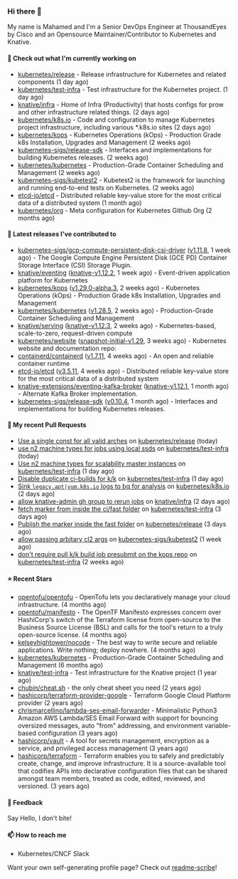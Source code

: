 ### Hi there 👋

My name is Mahamed and I'm a Senior DevOps Engineer at ThousandEyes by Cisco and an Opensource Maintainer/Contributor to Kubernetes and Knative.

#### 👷 Check out what I'm currently working on

- [kubernetes/release](https://github.com/kubernetes/release) - Release infrastructure for Kubernetes and related components (1 day ago)
- [kubernetes/test-infra](https://github.com/kubernetes/test-infra) - Test infrastructure for the Kubernetes project. (1 day ago)
- [knative/infra](https://github.com/knative/infra) - Home of Infra (Productivity) that hosts configs for prow and other infrastructure related things. (2 days ago)
- [kubernetes/k8s.io](https://github.com/kubernetes/k8s.io) - Code and configuration to manage Kubernetes project infrastructure, including various *.k8s.io sites (2 days ago)
- [kubernetes/kops](https://github.com/kubernetes/kops) - Kubernetes Operations (kOps) - Production Grade k8s Installation, Upgrades and Management (2 weeks ago)
- [kubernetes-sigs/release-sdk](https://github.com/kubernetes-sigs/release-sdk) - Interfaces and implementations for building Kubernetes releases. (2 weeks ago)
- [kubernetes/kubernetes](https://github.com/kubernetes/kubernetes) - Production-Grade Container Scheduling and Management (2 weeks ago)
- [kubernetes-sigs/kubetest2](https://github.com/kubernetes-sigs/kubetest2) - Kubetest2 is the framework for launching and running end-to-end tests on Kubernetes. (2 weeks ago)
- [etcd-io/etcd](https://github.com/etcd-io/etcd) - Distributed reliable key-value store for the most critical data of a distributed system (1 month ago)
- [kubernetes/org](https://github.com/kubernetes/org) - Meta configuration for Kubernetes Github Org (2 months ago)

#### 🔭 Latest releases I've contributed to

- [kubernetes-sigs/gcp-compute-persistent-disk-csi-driver](https://github.com/kubernetes-sigs/gcp-compute-persistent-disk-csi-driver) ([v1.11.8](https://github.com/kubernetes-sigs/gcp-compute-persistent-disk-csi-driver/releases/tag/v1.11.8), 1 week ago) - The Google Compute Engine Persistent Disk (GCE PD) Container Storage Interface (CSI) Storage Plugin.
- [knative/eventing](https://github.com/knative/eventing) ([knative-v1.12.2](https://github.com/knative/eventing/releases/tag/knative-v1.12.2), 1 week ago) - Event-driven application platform for Kubernetes
- [kubernetes/kops](https://github.com/kubernetes/kops) ([v1.29.0-alpha.3](https://github.com/kubernetes/kops/releases/tag/v1.29.0-alpha.3), 2 weeks ago) - Kubernetes Operations (kOps) - Production Grade k8s Installation, Upgrades and Management
- [kubernetes/kubernetes](https://github.com/kubernetes/kubernetes) ([v1.28.5](https://github.com/kubernetes/kubernetes/releases/tag/v1.28.5), 2 weeks ago) - Production-Grade Container Scheduling and Management
- [knative/serving](https://github.com/knative/serving) ([knative-v1.12.3](https://github.com/knative/serving/releases/tag/knative-v1.12.3), 2 weeks ago) - Kubernetes-based, scale-to-zero, request-driven compute
- [kubernetes/website](https://github.com/kubernetes/website) ([snapshot-initial-v1.29](https://github.com/kubernetes/website/releases/tag/snapshot-initial-v1.29), 3 weeks ago) - Kubernetes website and documentation repo: 
- [containerd/containerd](https://github.com/containerd/containerd) ([v1.7.11](https://github.com/containerd/containerd/releases/tag/v1.7.11), 4 weeks ago) - An open and reliable container runtime
- [etcd-io/etcd](https://github.com/etcd-io/etcd) ([v3.5.11](https://github.com/etcd-io/etcd/releases/tag/v3.5.11), 4 weeks ago) - Distributed reliable key-value store for the most critical data of a distributed system
- [knative-extensions/eventing-kafka-broker](https://github.com/knative-extensions/eventing-kafka-broker) ([knative-v1.12.1](https://github.com/knative-extensions/eventing-kafka-broker/releases/tag/knative-v1.12.1), 1 month ago) - Alternate Kafka Broker implementation.
- [kubernetes-sigs/release-sdk](https://github.com/kubernetes-sigs/release-sdk) ([v0.10.4](https://github.com/kubernetes-sigs/release-sdk/releases/tag/v0.10.4), 1 month ago) - Interfaces and implementations for building Kubernetes releases.

#### 🔨 My recent Pull Requests

- [Use a single const for all valid arches](https://github.com/kubernetes/release/pull/3408) on [kubernetes/release](https://github.com/kubernetes/release) (today)
- [use n2 machine types for jobs using local ssds](https://github.com/kubernetes/test-infra/pull/31556) on [kubernetes/test-infra](https://github.com/kubernetes/test-infra) (today)
- [Use n2 machine types for scalability master instances](https://github.com/kubernetes/test-infra/pull/31546) on [kubernetes/test-infra](https://github.com/kubernetes/test-infra) (1 day ago)
- [Disable duplicate ci-builds for k/k](https://github.com/kubernetes/test-infra/pull/31544) on [kubernetes/test-infra](https://github.com/kubernetes/test-infra) (1 day ago)
- [Sink `legacy.apt|yum.k8s.io` logs to bq for analysis](https://github.com/kubernetes/k8s.io/pull/6239) on [kubernetes/k8s.io](https://github.com/kubernetes/k8s.io) (2 days ago)
- [allow knative-admin gh group to rerun jobs](https://github.com/knative/infra/pull/311) on [knative/infra](https://github.com/knative/infra) (2 days ago)
- [fetch marker from inside the ci/fast folder](https://github.com/kubernetes/test-infra/pull/31527) on [kubernetes/test-infra](https://github.com/kubernetes/test-infra) (3 days ago)
- [Publish the marker inside the fast folder](https://github.com/kubernetes/release/pull/3405) on [kubernetes/release](https://github.com/kubernetes/release) (3 days ago)
- [allow passing arbitary cl2 args](https://github.com/kubernetes-sigs/kubetest2/pull/256) on [kubernetes-sigs/kubetest2](https://github.com/kubernetes-sigs/kubetest2) (1 week ago)
- [don&#39;t require pull k/k build job presubmit on the kops repo](https://github.com/kubernetes/test-infra/pull/31503) on [kubernetes/test-infra](https://github.com/kubernetes/test-infra) (2 weeks ago)

#### ⭐ Recent Stars

- [opentofu/opentofu](https://github.com/opentofu/opentofu) - OpenTofu lets you declaratively manage your cloud infrastructure. (4 months ago)
- [opentofu/manifesto](https://github.com/opentofu/manifesto) - The OpenTF Manifesto expresses concern over HashiCorp&#39;s switch of the Terraform license from open-source to the Business Source License (BSL) and calls for the tool&#39;s return to a truly open-source license. (4 months ago)
- [kelseyhightower/nocode](https://github.com/kelseyhightower/nocode) - The best way to write secure and reliable applications. Write nothing; deploy nowhere. (4 months ago)
- [kubernetes/kubernetes](https://github.com/kubernetes/kubernetes) - Production-Grade Container Scheduling and Management (6 months ago)
- [knative/test-infra](https://github.com/knative/test-infra) - Test infrastructure for the Knative project (1 year ago)
- [chubin/cheat.sh](https://github.com/chubin/cheat.sh) - the only cheat sheet you need (2 years ago)
- [hashicorp/terraform-provider-google](https://github.com/hashicorp/terraform-provider-google) - Terraform Google Cloud Platform provider (2 years ago)
- [chrismarcellino/lambda-ses-email-forwarder](https://github.com/chrismarcellino/lambda-ses-email-forwarder) - Minimalistic Python3 Amazon AWS Lambda/SES Email Forward with support for bouncing oversized messages, auto &#34;from&#34; addressing, and environment variable-based configuration (3 years ago)
- [hashicorp/vault](https://github.com/hashicorp/vault) - A tool for secrets management, encryption as a service, and privileged access management (3 years ago)
- [hashicorp/terraform](https://github.com/hashicorp/terraform) - Terraform enables you to safely and predictably create, change, and improve infrastructure. It is a source-available tool that codifies APIs into declarative configuration files that can be shared amongst team members, treated as code, edited, reviewed, and versioned. (3 years ago)

#### 💬 Feedback

Say Hello, I don't bite!

#### 📫 How to reach me

- Kubernetes/CNCF Slack

Want your own self-generating profile page? Check out [readme-scribe](https://github.com/muesli/readme-scribe)!


